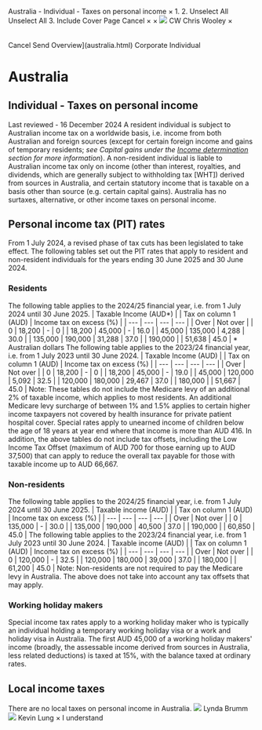 Australia - Individual - Taxes on personal income
×
1.
2.
Unselect All
Unselect All
3.
Include Cover Page
Cancel
×
×
![](-/media/world-wide-tax-summaries/attachments/global---chris-wooley.ashx%3Frev=ac5e5f3223b34096b1afc2a6009c7320&revision=ac5e5f32-23b3-4096-b1af-c2a6009c7320&hash=859B7ADC84DC2CBEC9760E9E6EE7DE6D0A8BFCDF)
CW
Chris Wooley
×
######
Cancel
Send
Overview](australia.html)
Corporate
Individual
# Australia
## Individual - Taxes on personal income
Last reviewed - 16 December 2024
A resident individual is subject to Australian income tax on a worldwide basis, i.e. income from both Australian and foreign sources (except for certain foreign income and gains of temporary residents; *see Capital gains under the [Income determination](australia/individual/income-determination.html) section for more information*).
A non-resident individual is liable to Australian income tax only on income (other than interest, royalties, and dividends, which are generally subject to withholding tax [WHT]) derived from sources in Australia, and certain statutory income that is taxable on a basis other than source (e.g. certain capital gains).
Australia has no surtaxes, alternative, or other income taxes on personal income.
## Personal income tax (PIT) rates
From 1 July 2024, a revised phase of tax cuts has been legislated to take effect. The following tables set out the PIT rates that apply to resident and non-resident individuals for the years ending 30 June 2025 and 30 June 2024.
### Residents
The following table applies to the 2024/25 financial year, i.e. from 1 July 2024 until 30 June 2025.
| Taxable Income (AUD\*) | | Tax on column 1 (AUD) | Income tax on excess (%) |
| --- | --- | --- | --- |
| Over | Not over |
| 0 | 18,200 | - | 0 |
| 18,200 | 45,000 | - | 16.0 |
| 45,000 | 135,000 | 4,288 | 30.0 |
| 135,000 | 190,000 | 31,288 | 37.0 |
| 190,000 |  | 51,638 | 45.0 |
\* Australian dollars
The following table applies to the 2023/24 financial year, i.e. from 1 July 2023 until 30 June 2024.
| Taxable Income (AUD) | | Tax on column 1 (AUD) | Income tax on excess (%) |
| --- | --- | --- | --- |
| Over | Not over |
| 0 | 18,200 | - | 0 |
| 18,200 | 45,000 | - | 19.0 |
| 45,000 | 120,000 | 5,092 | 32.5 |
| 120,000 | 180,000 | 29,467 | 37.0 |
| 180,000 |  | 51,667 | 45.0 |
Note: These tables do not include the Medicare levy of an additional 2% of taxable income, which applies to most residents. An additional Medicare levy surcharge of between 1% and 1.5% applies to certain higher income taxpayers not covered by health insurance for private patient hospital cover. Special rates apply to unearned income of children below the age of 18 years at year end where that income is more than AUD 416.
In addition, the above tables do not include tax offsets, including the Low Income Tax Offset (maximum of AUD 700 for those earning up to AUD 37,500) that can apply to reduce the overall tax payable for those with taxable income up to AUD 66,667.
### Non-residents
The following table applies to the 2024/25 financial year, i.e. from 1 July 2024 until 30 June 2025.
| Taxable income (AUD) | | Tax on column 1 (AUD) | Income tax on excess (%) |
| --- | --- | --- | --- |
| Over | Not over |
| 0 | 135,000 | - | 30.0 |
| 135,000 | 190,000 | 40,500 | 37.0 |
| 190,000 |  | 60,850 | 45.0 |
The following table applies to the 2023/24 financial year, i.e. from 1 July 2023 until 30 June 2024.
| Taxable income (AUD) | | Tax on column 1 (AUD) | Income tax on excess (%) |
| --- | --- | --- | --- |
| Over | Not over |
| 0 | 120,000 | - | 32.5 |
| 120,000 | 180,000 | 39,000 | 37.0 |
| 180,000 |  | 61,200 | 45.0 |
Note: Non-residents are not required to pay the Medicare levy in Australia.
The above does not take into account any tax offsets that may apply.
### Working holiday makers
Special income tax rates apply to a working holiday maker who is typically an individual holding a temporary working holiday visa or a work and holiday visa in Australia. The first AUD 45,000 of a working holiday makers' income (broadly, the assessable income derived from sources in Australia, less related deductions) is taxed at 15%, with the balance taxed at ordinary rates.
## Local income taxes
There are no local taxes on personal income in Australia.
![](-/media/world-wide-tax-summaries/attachments/australia---lynda-brumm.ashx%3Frev=8c950a0ba2ef43088be3eb5834ad73a4&revision=8c950a0b-a2ef-4308-8be3-eb5834ad73a4&hash=73562A4F6162C970B3CC9BB1BDF2A3CF38008A50)
Lynda Brumm
![](-/media/world-wide-tax-summaries/australiakevin-lungaustralia--kevin-lungjpg20221003090133514.ashx%3Frev=2acd533144bd4a96bd80fb239acaf48c&revision=2acd5331-44bd-4a96-bd80-fb239acaf48c&hash=305D6CDF080DA9D862BA7B0C8A2440410DCBE15E)
Kevin Lung
×
I understand